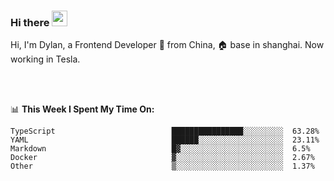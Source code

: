 ### Hi there <img src="https://media.giphy.com/media/hvRJCLFzcasrR4ia7z/giphy.gif" width="25px">

<!-- ![visitors](https://visitor-badge.glitch.me/badge?page_id=dislfyer.dislfyer) -->

Hi, I'm Dylan, a Frontend Developer 🚀 from China, 🏠 base in shanghai. Now working in Tesla.

<br/>
<br/>

📊 **This Week I Spent My Time On:**


<!--START_SECTION:waka-->

```text
TypeScript                          ████████████████░░░░░░░░░  63.28%
YAML                                ██████░░░░░░░░░░░░░░░░░░░  23.11%
Markdown                            █▓░░░░░░░░░░░░░░░░░░░░░░░  6.5%
Docker                              ▓░░░░░░░░░░░░░░░░░░░░░░░░  2.67%
Other                               ▒░░░░░░░░░░░░░░░░░░░░░░░░  1.37%
```

<!--END_SECTION:waka-->

<!--
**About Me:**
 -->

